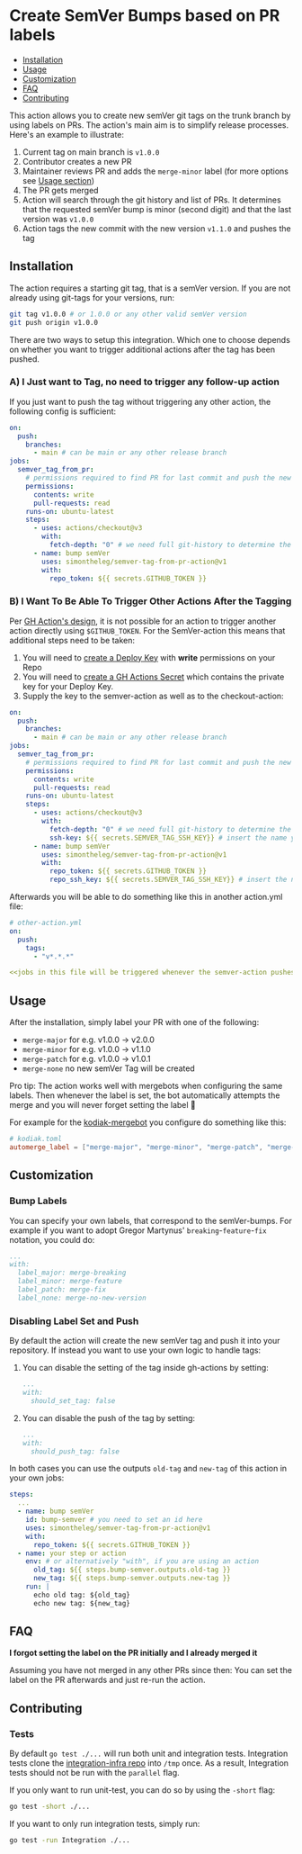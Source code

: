 # Create SemVer Bumps based on PR labels

- [Installation](#installation)
- [Usage](#usage)
- [Customization](#customization)
- [FAQ](#FAQ)
- [Contributing](#contributing)

This action allows you to create new semVer git tags on the trunk branch by using labels on PRs.
The action's main aim is to simplify release processes. Here's an example to illustrate:

1. Current tag on main branch is `v1.0.0`
2. Contributor creates a new PR
3. Maintainer reviews PR and adds the `merge-minor` label (for more options see [Usage section](##Usage))
4. The PR gets merged
5. Action will search through the git history and list of PRs. It determines that the requested semVer bump is minor (second digit) and that the last version was `v1.0.0`
6. Action tags the new commit with the new version `v1.1.0` and pushes the tag

## Installation

The action requires a starting git tag, that is a semVer version. If you are not already using git-tags for your versions, run:

```sh
git tag v1.0.0 # or 1.0.0 or any other valid semVer version
git push origin v1.0.0
```

There are two ways to setup this integration. Which one to choose depends on whether you want to trigger additional actions after the tag has been pushed.

### A) I Just want to Tag, no need to trigger any follow-up action

If you just want to push the tag without triggering any other action, the following config is sufficient:

```yaml
on:
  push:
    branches:
      - main # can be main or any other release branch
jobs:
  semver_tag_from_pr:
    # permissions required to find PR for last commit and push the new tag
    permissions:
      contents: write
      pull-requests: read
    runs-on: ubuntu-latest
    steps:
      - uses: actions/checkout@v3
        with:
          fetch-depth: "0" # we need full git-history to determine the last semVer tag
      - name: bump semVer
        uses: simontheleg/semver-tag-from-pr-action@v1
        with:
          repo_token: ${{ secrets.GITHUB_TOKEN }}
```

### B) I Want To Be Able To Trigger Other Actions After the Tagging

Per [GH Action's design](https://docs.github.com/en/actions/using-workflows/triggering-a-workflow#triggering-a-workflow-from-a-workflow), it is not possible for an action to trigger another action directly using `$GITHUB_TOKEN`.
For the SemVer-action this means that additional steps need to be taken:

  1. You will need to [create a Deploy Key](https://docs.github.com/en/developers/overview/managing-deploy-keys#deploy-keys) with **write** permissions on your Repo
  2. You will need to [create a GH Actions Secret](https://docs.github.com/en/actions/security-guides/encrypted-secrets#creating-encrypted-secrets-for-a-repository) which contains the private key for your Deploy Key.
  3. Supply the key to the semver-action as well as to the checkout-action:

```yaml
on:
  push:
    branches:
      - main # can be main or any other release branch
jobs:
  semver_tag_from_pr:
    # permissions required to find PR for last commit and push the new tag
    permissions:
      contents: write
      pull-requests: read
    runs-on: ubuntu-latest
    steps:
      - uses: actions/checkout@v3
        with:
          fetch-depth: "0" # we need full git-history to determine the last semVer tag
          ssh-key: ${{ secrets.SEMVER_TAG_SSH_KEY}} # insert the name you gave the GH secret
      - name: bump semVer
        uses: simontheleg/semver-tag-from-pr-action@v1
        with:
          repo_token: ${{ secrets.GITHUB_TOKEN }}
          repo_ssh_key: ${{ secrets.SEMVER_TAG_SSH_KEY}} # insert the name you gave the GH secret
```

Afterwards you will be able to do something like this in another action.yml file:

```yaml
# other-action.yml
on:
  push:
    tags:
      - "v*.*.*"

<<jobs in this file will be triggered whenever the semver-action pushes a tag>>
```

## Usage

After the installation, simply label your PR with one of the following:

- `merge-major` for e.g. v1.0.0 -> v2.0.0
- `merge-minor` for e.g. v1.0.0 -> v1.1.0
- `merge-patch` for e.g. v1.0.0 -> v1.0.1
- `merge-none` no new semVer Tag will be created

Pro tip: The action works well with mergebots when configuring the same labels. Then whenever the label is set, the bot automatically attempts the merge and you will never forget setting the label 🙌

For example for the [kodiak-mergebot](https://kodiakhq.com/) you configure do something like this:

```toml
# kodiak.toml
automerge_label = ["merge-major", "merge-minor", "merge-patch", "merge-none"]
```

## Customization

### Bump Labels

You can specify your own labels, that correspond to the semVer-bumps. For example if you want to adopt Gregor Martynus' `breaking`-`feature`-`fix` notation, you could do:

```yaml
...
with:
  label_major: merge-breaking
  label_minor: merge-feature
  label_patch: merge-fix
  label_none: merge-no-new-version
```

### Disabling Label Set and Push

By default the action will create the new semVer tag and push it into your repository. If instead you want to use your own logic to handle tags:

1. You can disable the setting of the tag inside gh-actions by setting:

    ```yaml
    ...
    with:
      should_set_tag: false
    ```

2. You can disable the push of the tag by setting:

    ```yaml
    ...
    with:
      should_push_tag: false
    ```

In both cases you can use the outputs `old-tag` and `new-tag` of this action in your own jobs:

```yaml
steps:
  ...
  - name: bump semVer
    id: bump-semver # you need to set an id here
    uses: simontheleg/semver-tag-from-pr-action@v1
    with:
      repo_token: ${{ secrets.GITHUB_TOKEN }}
  - name: your step or action
    env: # or alternatively "with", if you are using an action
      old_tag: ${{ steps.bump-semver.outputs.old-tag }}
      new_tag: ${{ steps.bump-semver.outputs.new-tag }}
    run: |
      echo old tag: ${old_tag}
      echo new tag: ${new_tag}
```

## FAQ

**I forgot setting the label on the PR initially and I already merged it**

Assuming you have not merged in any other PRs since then: You can set the label on the PR afterwards and just re-run the action.

## Contributing

### Tests

By default `go test ./...` will run both unit and integration tests. Integration tests clone the [integration-infra repo](https://github.com/SimonTheLeg/semver-tag-from-pr-integration-infra) into `/tmp` once.
As a result, Integration tests should not be run with the `parallel` flag.

If you only want to run unit-test, you can do so by using the `-short` flag:

```sh
go test -short ./...
```

If you want to only run integration tests, simply run:

```sh
go test -run Integration ./...
```
